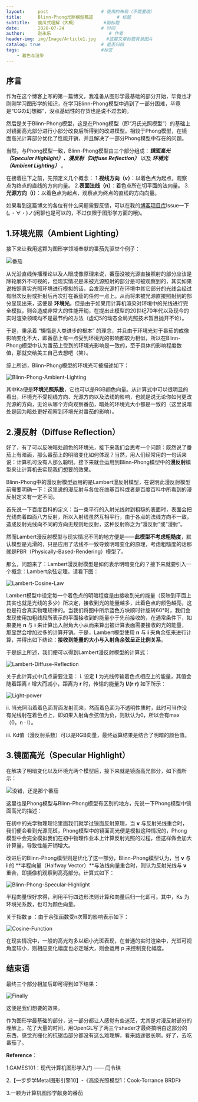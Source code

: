 ```yaml
---
layout:     post                    # 使用的布局（不需要改）
title:      Blinn-Phong光照模型概述         # 标题 
subtitle:   傻瓜式理解（大概）          #副标题
date:       2020-07-24              # 时间
author:     赵永乐                      # 作者
header-img: img/Image/Article1.jpg    #这篇文章标题背景图片
catalog: true                       # 是否归档
tags:                               #标签
    - 着色与渲染
---
```


## 序言

作为在这个博客上写的第一篇博文，我准备从图形学最基础的部分开始，毕竟也才刚刚学习图形学的知识，在学习Blinn-Phong模型中遇到了一部分困难，毕竟是“CGの幻想郷”，没点基础性的存货也是说不过去的。

然后是关于Blinn-Phong模型，这是在Phong模型（即“冯氏光照模型”）的基础上对镜面高光部分进行小部分改良后所得到的改进模型。相较于Phong模型，在镜面高光计算部分优化了性能开销，并且解决了一部分Phong模型中存在的问题。

当然，与Phong模型一致，Blinn-Phong模型由三个部分组成：***镜面高光（Specular Highlight）、漫反射（Diffuse Reflection）*** 以及 ***环境光（Ambient Lighting）*** 。

在接着往下之前，先预定义几个概念：
1.**视线方向（v）**：以着色点为起点，观察点为终点的直线的方向向量。
2.**表面法线（n）**：着色点所在切平面的法向量。
3.**光源方向（i）**：以着色点为起点，观察点为终点的直线的方向向量。

如果看到这篇博文的各位有什么问题需要反馈，可以在我的[博客项目库](https://github.com//HuajiKojima//HuajiKojima.github.io)Issue一下(。・∀・)ノ(闲聊也是可以的，不过仅限于图形学方面的哦)。

## 1.环境光照（Ambient Lighting）

接下来让我用这颗为图形学领域奉献的番茄先驱举个例子：

![番茄](https://i.loli.net/2020/07/25/BdziRqvE9cTn3XC.jpg "一颗即将在图形学领域留下丰功伟绩的番茄")

从光沿直线传播理论以及人眼成像原理来说，番茄没被光源直接照射的部分应该是除轮廓外不可视的，但现实情况是未被光源照射的部分是可被观察到的，其实如果说按照真实光照环境进行模拟的话，会发现光源打在环境中其它部分的光线会经过有限次反射或折射后再次打在番茄的任何一点上。从而将未被光源直接照射到的部分显现出来，这便是 **环境光**。但是由于如果用计算机渲染对环境中的光线进行完全模拟，则会造成非常大的性能开销，在提出此模型的20世纪70年代以及现今的实时渲染领域均不是最节约的方法（虚幻5的动态全局光照技术暂且抛开不论）。

于是，秉承着 “懒惰是人类进步的根本” 的理念，并且由于环境光对于番茄的成像影响变化不大，即番茄上每一点受到环境光的影响都较为相似，所以在Blinn-Phong模型中认为番茄上受到的环境光影响是一致的，至于具体的影响程度数值，那就交给美工自己去想吧（笑）。

综上所述，Blinn-Phong模型的环境光可被描述如下：

![Blinn-Phong-Ambient-Lighting](https://i.loli.net/2020/07/25/ebLjWVksdlQg6up.png)

其中Ka便是**环境光照系数**，它也可以是RGB颜色向量。从计算式中可以很明显的看出，环境光不受视线方向、光源方向以及法线的影响，也就是说无论你如何更改光源的方向，无论从哪个方向观察番茄，暗处的环境光大小都是一致的（这里说暗处是因为暗处更好观察到环境光对番茄的影响）。

## 2.漫反射（Diffuse Reflection）

好了，有了可以反映暗处颜色的环境光，接下来我们会思考一个问题：既然说了番茄上有暗面，那么番茄上的明暗变化如何体现？当然，用人们经常用的一句话来说：计算机可没有人那么聪明。接下来就会运用到Blinn-Phong模型中的**漫反射**模型来让计算机去实现我们想要的效果。

Blinn-Phong中的漫反射模型运用的是Lambert漫反射模型，在说明此漫反射模型前需要明确一下：这里说的漫反射与各位在维基百科或者是百度百科中所看到的漫反射定义有一定不同。

首先说一下百度百科的定义：当一束平行的入射光线射到粗糙的表面时，表面会把光线向着四面八方反射，所以入射线虽然互相平行，由于各点的法线方向不一致，造成反射光线向不同的方向无规则地反射，这种反射称之为“漫反射”或“漫射”。

然而Lambert漫反射模型与现实情况不同的地方便是——**此模型不考虑粗糙度**，默认模型是光滑的，只是应用了法线不一致导致明暗变化的原理，考虑粗糙度的话那就是PBR（Physically-Based-Rendering）模型了。

那么，问题来了：Lambert漫反射模型是如何表示明暗变化的？接下来就要引入一个概念：Lambert余弦定理。请看下图：

![Lambert-Cosine-Law](https://i.loli.net/2020/07/25/9u2MkN3VDYKUTyj.png)

Lambert模型中设定每一个着色点的明暗程度是由接收到光的能量（反映到平面上其实也就是光线的多少）所决定，接收到光的能量越多，此着色点的颜色越亮，这也是符合真实物理规律的。当我们将图中所示蓝色方块顺时针旋转60°时，我们会发现使用加粗线段所表示的平面接收到的能量小于先前接收的，在通常条件下，如果要用 **n** 与 **i** 来计算出入射角大小从而来算出被计算表面需要接收的光的能量，那显然会增加过多的计算开销。于是，Lambert模型使用 **n** 与 **i** 夹角余弦来进行计算，并得出如下结论：**接收到能量的大小与入射角余弦呈正比例关系**。

于是综上所述，我们便可以得到Lambert漫反射模型的计算式：

![Lambert-Diffuse-Reflection](https://i.loli.net/2020/07/25/qFiUkWCdpBHIoSh.png)

关于此计算式中几点需要注意：
i. 设定 **I** 为光线传输着色点相应上的能量，其值会随着距离 r 增大而减小，距离为 **r** 时，传输的能量为 **I/(r·r)** 如下所示：

![Light-power](https://i.loli.net/2020/07/25/TX1Vw2z7FhjCNY6.png)

ii. 当光照沿着着色面背面发射而来，然而着色面为不透明性质时，此时可当作没有光线射在着色点上，即如果入射角余弦值为负，则默认为0，所以会有max（0，n · l）。

iii. Kd值（漫反射系数）可以是RGB向量，最终运算结果是结合了明暗的颜色值。

## 3.镜面高光（Specular Highlight）

在解决了明暗变化以及环境光两个模型后，接下来就是镜面高光部分，如下图所示：

![没错，还是那个番茄](https://i.loli.net/2020/07/25/rURPjzVv1sgclaB.jpg "一颗即将在图形学领域留下丰功伟绩的番茄")

这里也是Phong模型与Blinn-Phong模型有区别的地方，先说一下Phong模型中镜面高光的描述：

在初中的光学物理理论里面我们就学过镜面反射原理，当 **v** 与反射光线重合时，我们便会看到光源亮斑，Phong模型中的镜面高光便是模拟这种情况的，Phong模型中会完全模拟我们在初中物理作业本上计算反射光照的过程，但这样做会加大计算量，导致性能开销增大。

改进后的Blinn-Phong模型则是优化了这一部分，Blinn-Phong模型认为，当 **v** 与 **i** 的 **半程向量（Halfway Vector）**与法线向量重合时，则认为反射光线与 **v** 重合，即摄像机观察到高亮部分。计算式如下：

![Blinn-Phong-Specular-Highlight](https://i.loli.net/2020/07/25/rlkbnp18uQ7NZDP.png)

半程向量很好求得，利用平行四边形法则计算和向量后归一化即可。其中，Ks 为环境光系数，也可为颜色向量。

关于指数 **p** ：由于余弦函数受n次幂的影响表示如下：

![Cosine-Function](https://i.loli.net/2020/07/25/12xJPDYoNvjRul9.png)

在现实情况中，一般的高光均多以细小光斑表现，在普通的实时渲染中，光斑可视角度较小，则相应变化幅度也必定越大，则会运用 p 来控制变化幅度。

## 结束语

最终三个部分相加后即可得到如下结果：

![Finally](https://i.loli.net/2020/07/25/mYRpkFCABwj49KL.png)

这便是我们想要的效果。

作为图形学最基础的部分，这一部分都让人感觉有些迷茫，尤其是对漫反射部分的理解上。花了大量的时间，用OpenGL写了两三个shader才最终搞明白这部分的东西，感觉光栅化的抗锯齿部分都没有这么难理解，看来路途很长啊。好了，去吃番茄了。

**Reference**：

1.GAMES101：现代计算机图形学入门 —— 闫令琪

2.【一步步学Metal图形引擎10】-《高级光照模型1：Cook-Torrance BRDF》

3.一颗为计算机图形学献身的番茄
